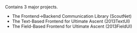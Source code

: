 Contains 3 major projects.

* The Frontend->Backend Communication Library (ScoutNet)
* The Text-Based Frontend for Ultimate Ascent (2013TextUI)
* The Field-Based Frontend for Ultimate Ascent (2013FieldUI)
